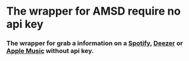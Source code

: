 # The wrapper for AMSD require no api key

### The wrapper for grab a information on a [Spotify](https://open.spotify.com), [Deezer](https://www.deezer.com) or [Apple Music](https://music.apple.com) without api key.
